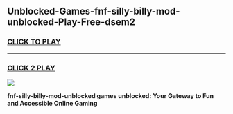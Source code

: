 
## Unblocked-Games-fnf-silly-billy-mod-unblocked-Play-Free-dsem2
<h3>
<a href="https://premium76.site?title=fnf-silly-billy-mod-unblocked&ref=23A">CLICK TO PLAY</a></h3>
<hr>

<h3>
<a href="https://premium76.site?title=fnf-silly-billy-mod-unblocked&ref=23A">CLICK 2 PLAY</a>
  
</h3>

<a href="https://premium76.site?title=fnf-silly-billy-mod-unblocked&ref=23A"><img src="https://clearcache.store/games.png"></a>


**fnf-silly-billy-mod-unblocked games unblocked: Your Gateway to Fun and Accessible Online Gaming**

